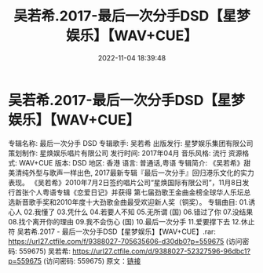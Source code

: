 ﻿---
title: 吴若希.2017-最后一次分手DSD【星梦娱乐】【WAV+CUE】
date: 2022-11-04 18:39:48
categories: WAV车载音乐、镜像
tags: 华语中文
---
# 吴若希.2017-最后一次分手DSD【星梦娱乐】【WAV+CUE】

专辑名称: 最后一次分手 DSD
专辑歌手: 吴若希
出版发行: 星梦娱乐集团有限公司
策划制作: 星焕娱乐唱片有限公司
发行时间: 2017年04月
音乐风格: 流行
资源格式: WAV+CUE
版本: DSD
地区: 香港
语言: 普通话,粤语
专辑简介:
《吴若希》甜美清纯外型与歌声一样出色, 2017最新专辑『最后一次分手』回归港乐文化的实力表现。
《吴若希》2010年7月2日签约唱片公司“星焕国际有限公司”，11月8日发行首张个人粤语专辑《恋爱日记》并获得
第七届劲歌王金曲金榜全球华人乐坛总选新晋歌手奖和2010年度十大劲歌金曲最受欢迎新人奖（铜奖）。
专辑曲目:
01.诱心人
02.我懂了
03.凭什么
04.若要人不知
05.无所谓 (国)
06.错过了你
07.没结果
08.找个离开你的理由
09.我不会伤心 (国)
10.最后一次分手
11.爱要撑下去
12.休止符
吴若希.2017 - 最后一次分手DSD【星梦娱乐】【WAV+CUE】.rar: https://url27.ctfile.com/f/9388027-705635606-d30db0?p=559675
(访问密码: 559675)
吴若希: https://url27.ctfile.com/d/9388027-52327596-96dbc1?p=559675
(访问密码: 559675)
原文：[链接](https://blog.sina.com.cn/s/blog_1647c7e760103104x.html)
